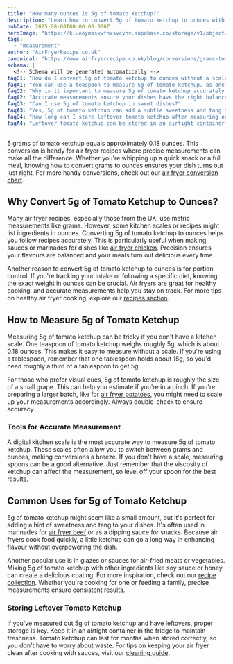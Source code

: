 ```yaml
---
title: "How many ounces is 5g of tomato ketchup?"
description: "Learn how to convert 5g of tomato ketchup to ounces with our easy guide. Perfect for air fryer recipes and precise measurements."
pubDate: 2025-08-08T00:00:00.000Z
heroImage: "https://klueoymssxwfnxsvcyhv.supabase.co/storage/v1/object/public/Shmucket/5g-tomato-ketchup-to-ounces.webp"
tags:
  - "measurement"
author: "AirFryerRecipe.co.uk"
canonical: "https://www.airfryerrecipe.co.uk/blog/conversions/grams-to-ounces/5g-tomato-ketchup-to-ounces"
schema: |
  <!-- Schema will be generated automatically -->
faqQ1: "How do I convert 5g of tomato ketchup to ounces without a scale?"
faqA1: "You can use a teaspoon to measure 5g of tomato ketchup, as one teaspoon is roughly 5g or 0.18 ounces. Alternatively, a tablespoon holds about 15g, so you'd need a third of a tablespoon. Visual cues, like comparing it to the size of a small grape, can also help."
faqQ2: "Why is it important to measure 5g of tomato ketchup accurately in air fryer recipes?"
faqA2: "Accurate measurements ensure your dishes have the right balance of flavours. Too much or too little ketchup can affect the taste and texture of your air fryer meals. Precise measurements are especially important in marinades and sauces, where small changes can make a big difference."
faqQ3: "Can I use 5g of tomato ketchup in sweet dishes?"
faqA3: "Yes, 5g of tomato ketchup can add a subtle sweetness and tang to sweet dishes like glazes for air-fried meats or even in some dessert sauces. Its versatility makes it a handy ingredient in both savoury and sweet recipes, as long as the amount is measured correctly."
faqQ4: "How long can I store leftover tomato ketchup after measuring out 5g?"
faqA4: "Leftover tomato ketchup can be stored in an airtight container in the fridge for several months. Always check for signs of spoilage, like mould or off smells, before using. Proper storage ensures your ketchup stays fresh and ready for your next air fryer recipe."
---
```

<p>5 grams of tomato ketchup equals approximately 0.18 ounces. This conversion is handy for air fryer recipes where precise measurements can make all the difference. Whether you're whipping up a quick snack or a full meal, knowing how to convert grams to ounces ensures your dish turns out just right. For more handy conversions, check out our <a href=https://www.airfryerrecipe.co.uk/air-fryer-conversion-chart>air fryer conversion chart</a>.</p>

<h2>Why Convert 5g of Tomato Ketchup to Ounces?</h2>
<p>Many air fryer recipes, especially those from the UK, use metric measurements like grams. However, some kitchen scales or recipes might list ingredients in ounces. Converting 5g of tomato ketchup to ounces helps you follow recipes accurately. This is particularly useful when making sauces or marinades for dishes like <a href=https://www.airfryerrecipe.co.uk/recipe-category/chicken>air fryer chicken</a>. Precision ensures your flavours are balanced and your meals turn out delicious every time.</p>
<p>Another reason to convert 5g of tomato ketchup to ounces is for portion control. If you're tracking your intake or following a specific diet, knowing the exact weight in ounces can be crucial. Air fryers are great for healthy cooking, and accurate measurements help you stay on track. For more tips on healthy air fryer cooking, explore our <a href=https://www.airfryerrecipe.co.uk/recipes>recipes section</a>.</p>

<h2>How to Measure 5g of Tomato Ketchup</h2>
<p>Measuring 5g of tomato ketchup can be tricky if you don't have a kitchen scale. One teaspoon of tomato ketchup weighs roughly 5g, which is about 0.18 ounces. This makes it easy to measure without a scale. If you're using a tablespoon, remember that one tablespoon holds about 15g, so you'd need roughly a third of a tablespoon to get 5g.</p>
<p>For those who prefer visual cues, 5g of tomato ketchup is roughly the size of a small grape. This can help you estimate if you're in a pinch. If you're preparing a larger batch, like for <a href=https://www.airfryerrecipe.co.uk/recipe-category/potatoes>air fryer potatoes</a>, you might need to scale up your measurements accordingly. Always double-check to ensure accuracy.</p>

<h3>Tools for Accurate Measurement</h3>
<p>A digital kitchen scale is the most accurate way to measure 5g of tomato ketchup. These scales often allow you to switch between grams and ounces, making conversions a breeze. If you don't have a scale, measuring spoons can be a good alternative. Just remember that the viscosity of ketchup can affect the measurement, so level off your spoon for the best results.</p>

<h2>Common Uses for 5g of Tomato Ketchup</h2>
<p>5g of tomato ketchup might seem like a small amount, but it's perfect for adding a hint of sweetness and tang to your dishes. It's often used in marinades for <a href=https://www.airfryerrecipe.co.uk/recipe-category/beef>air fryer beef</a> or as a dipping sauce for snacks. Because air fryers cook food quickly, a little ketchup can go a long way in enhancing flavour without overpowering the dish.</p>
<p>Another popular use is in glazes or sauces for air-fried meats or vegetables. Mixing 5g of tomato ketchup with other ingredients like soy sauce or honey can create a delicious coating. For more inspiration, check out our <a href=https://www.airfryerrecipe.co.uk/recipes>recipe collection</a>. Whether you're cooking for one or feeding a family, precise measurements ensure consistent results.</p>

<h3>Storing Leftover Tomato Ketchup</h3>
<p>If you've measured out 5g of tomato ketchup and have leftovers, proper storage is key. Keep it in an airtight container in the fridge to maintain freshness. Tomato ketchup can last for months when stored correctly, so you don't have to worry about waste. For tips on keeping your air fryer clean after cooking with sauces, visit our <a href=https://www.airfryerrecipe.co.uk/air-fryer-cleaner>cleaning guide</a>.</p>
